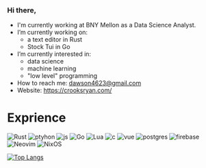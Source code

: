 ### Hi there,
- I'm currently working at BNY Mellon as a Data Science Analyst.
- I’m currently working on:
    * a text editor in Rust
    * Stock Tui in Go
- I’m currently interested in:
    * data science
    * machine learning
    * "low level" programming
- How to reach me: dawson4623@gmail.com
- Website: https://crooksryan.com/


# Exprience
![Rust](https://img.shields.io/badge/rust-%23000000.svg?style=for-the-badge&logo=rust&logoColor=white)
![ptyhon](https://img.shields.io/badge/Python-FFD43B?style=for-the-badge&logo=python&logoColor=blue)
![js](https://img.shields.io/badge/JavaScript-323330?style=for-the-badge&logo=javascript&logoColor=F7DF1E)
![Go](https://img.shields.io/badge/go-%2300ADD8.svg?style=for-the-badge&logo=go&logoColor=white)
![Lua](https://img.shields.io/badge/lua-%232C2D72.svg?style=for-the-badge&logo=lua&logoColor=white)
![c](https://img.shields.io/badge/C-00599C?style=for-the-badge&logo=c&logoColor=white)
![vue](https://img.shields.io/badge/Vue.js-35495E?style=for-the-badge&logo=vuedotjs&logoColor=4FC08D)
![postgres](https://img.shields.io/badge/PostgreSQL-316192?style=for-the-badge&logo=postgresql&logoColor=white)
![firebase](https://img.shields.io/badge/firebase-ffca28?style=for-the-badge&logo=firebase&logoColor=black)
![Neovim](https://img.shields.io/badge/NeoVim-%2357A143.svg?&style=for-the-badge&logo=neovim&logoColor=white)
![NixOS](https://img.shields.io/badge/NIXOS-5277C3.svg?style=for-the-badge&logo=NixOS&logoColor=white)

[![Top Langs](https://github-readme-stats-vert-gamma.vercel.app/api/top-langs/?username=rdawson46&size_weight=0.5&count_weight=0.5&layout=compact&hide_border=true&bg_color=00000000&text_color=ffffff&title_color=ffffff)](https://github.com/rdawson46/github-readme-stats)
